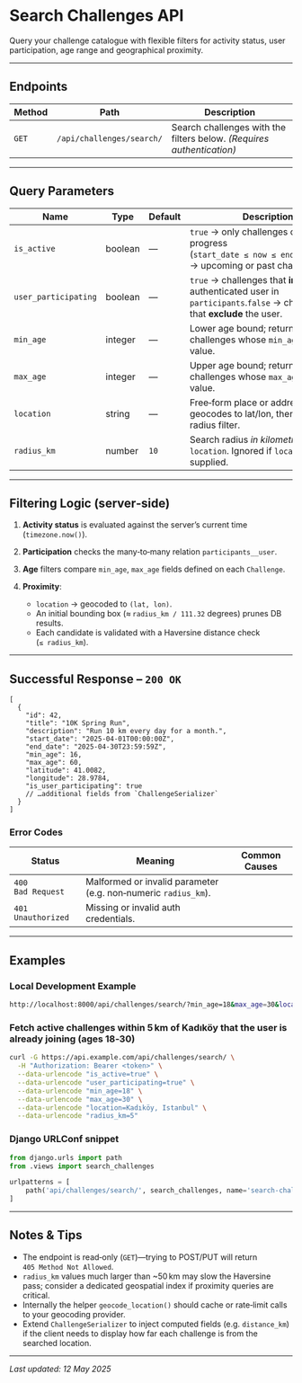 # Search Challenges API

Query your challenge catalogue with flexible filters for activity status, user participation, age range and geographical proximity.

---

## Endpoints

| Method | Path                      | Description                                                           |
| ------ | ------------------------- | --------------------------------------------------------------------- |
| `GET`  | `/api/challenges/search/` | Search challenges with the filters below. *(Requires authentication)* |

---

## Query Parameters

| Name                 | Type    | Default | Description                                                                                                                   |
| -------------------- | ------- | ------- | ----------------------------------------------------------------------------------------------------------------------------- |
| `is_active`          | boolean | —       | `true` → only challenges currently in progress (`start_date ≤ now ≤ end_date`).`false` → upcoming or past challenges.         |
| `user_participating` | boolean | —       | `true` → challenges that **include** the authenticated user in `participants`.`false` → challenges that **exclude** the user. |
| `min_age`            | integer | —       | Lower age bound; returns challenges whose `min_age ≥` this value.                                                             |
| `max_age`            | integer | —       | Upper age bound; returns challenges whose `max_age ≤` this value.                                                             |
| `location`           | string  | —       | Free‑form place or address; server geocodes to lat/lon, then applies radius filter.                                           |
| `radius_km`          | number  | `10`    | Search radius *in kilometres* around `location`. Ignored if `location` is not supplied.                                       |

---

## Filtering Logic (server‑side)

1. **Activity status** is evaluated against the server’s current time (`timezone.now()`).
2. **Participation** checks the many‑to‑many relation `participants__user`.
3. **Age** filters compare `min_age`, `max_age` fields defined on each `Challenge`.
4. **Proximity**:

   * `location` → geocoded to `(lat, lon)`.
   * An initial bounding box (≈ `radius_km / 111.32` degrees) prunes DB results.
   * Each candidate is validated with a Haversine distance check (`≤ radius_km`).

---

## Successful Response – `200 OK`

```jsonc
[
  {
    "id": 42,
    "title": "10K Spring Run",
    "description": "Run 10 km every day for a month.",
    "start_date": "2025-04-01T00:00:00Z",
    "end_date": "2025-04-30T23:59:59Z",
    "min_age": 16,
    "max_age": 60,
    "latitude": 41.0082,
    "longitude": 28.9784,
    "is_user_participating": true
    // …additional fields from `ChallengeSerializer`
  }
]
```

### Error Codes

| Status             | Meaning                                                        | Common Causes |
| ------------------ | -------------------------------------------------------------- | ------------- |
| `400 Bad Request`  | Malformed or invalid parameter (e.g. non‑numeric `radius_km`). |               |
| `401 Unauthorized` | Missing or invalid auth credentials.                           |               |

---

## Examples

### Local Development Example

```bash
http://localhost:8000/api/challenges/search/?min_age=18&max_age=30&location=Kad%C4%B1k%C3%B6y,+Istanbul&radius_km=5
```

### Fetch active challenges within 5 km of Kadıköy that the user is already joining (ages 18‑30)

```bash
curl -G https://api.example.com/api/challenges/search/ \
  -H "Authorization: Bearer <token>" \
  --data-urlencode "is_active=true" \
  --data-urlencode "user_participating=true" \
  --data-urlencode "min_age=18" \
  --data-urlencode "max_age=30" \
  --data-urlencode "location=Kadıköy, Istanbul" \
  --data-urlencode "radius_km=5"
```

### Django URLConf snippet

```python
from django.urls import path
from .views import search_challenges

urlpatterns = [
    path('api/challenges/search/', search_challenges, name='search-challenges'),
]
```

---

## Notes & Tips

* The endpoint is read‑only (`GET`)—trying to POST/PUT will return `405 Method Not Allowed`.
* `radius_km` values much larger than \~50 km may slow the Haversine pass; consider a dedicated geospatial index if proximity queries are critical.
* Internally the helper `geocode_location()` should cache or rate‑limit calls to your geocoding provider.
* Extend `ChallengeSerializer` to inject computed fields (e.g. `distance_km`) if the client needs to display how far each challenge is from the searched location.

---

*Last updated: 12 May 2025*
